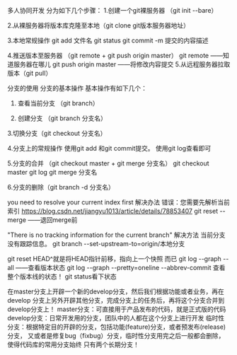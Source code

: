 多人协同开发
分为如下几个步骤：
1.创建一个git裸服务器 （git init --bare）

2.从裸服务器将版本库克隆至本地（git clone git版本服务器地址）

3.本地常规操作
git add 文件名
git status 
git commit -m 提交的内容描述

4.推送版本至服务器 （git remote +  git push origin master）
git remote	——知道服务器在哪儿
git push origin master	——将修改内容提交
5.从远程服务器拉取版本（git pull）

分支的使用
分支的基本操作
基本操作有如下几个：

1. 查看当前分支 （git branch）

2. 创建分支 （git branch 分支名）

3.切换分支（git checkout 分支名）

4.分支上的常规操作
使用git add 和git commit提交。
使用git log查看即可

5.分支的合并 （git checkout master + git merge 分支名）
git checkout master
git log
git merge 分支名

6.分支的删除（git branch -d 分支名）



you need to resolve your current index first 解决办法
错误：您需要先解析当前索引
https://blog.csdn.net/jiangyu1013/article/details/78853407
git reset --merge 	——退回merge前


"There is no tracking information for the current branch" 解决方法
当前分支没有跟踪信息。
git branch --set-upstream-to=origin/本地分支


git reset HEAD^就是将HEAD指针前移，指向上一个快照
而已
git log --graph --all	——查看版本状态
git log --graph --pretty=oneline --abbrev-commit 查看整个版本线的状态！
git status看下状态

在master分支上开辟一个新的develop分支，然后我们根据功能或者业务，再在develop
分支上另外开辟其他分支，完成分支上的任务后，再将这个分支合并到develop分支上！
master分支：可直接用于产品发布的代码，就是正式版的代码
develop分支：日常开发用的分支，团队中的人都在这个分支上进行开发
临时性分支：根据特定目的开辟的分支，包括功能(feature)分支，或者预发布(release)分支，
又或者是修复bug（fixbug）分支，临时性分支用完之后一般都会删除，使得代码库的常用分支始终
只有两个长期分支！

